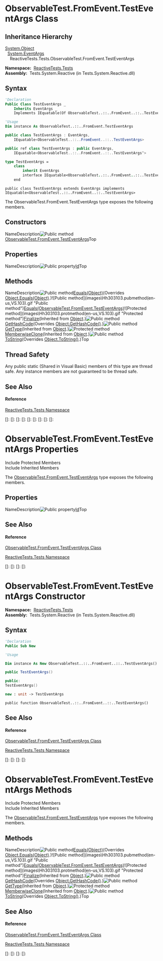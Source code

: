 # ObservableTest.FromEvent.TestEventArgs Class

## Inheritance Hierarchy

[System.Object](https://msdn.microsoft.com/en-us/library/e5kfa45b)  
  [System.EventArgs](https://msdn.microsoft.com/en-us/library/118wxtk3)  
    ReactiveTests.Tests.ObservableTest.FromEvent.TestEventArgs

**Namespace:**  [ReactiveTests.Tests](ReactiveTests.Tests\ReactiveTests.Tests.md)  
**Assembly:**  Tests.System.Reactive (in Tests.System.Reactive.dll)

## Syntax

```vb
'Declaration
Public Class TestEventArgs _
    Inherits EventArgs _
    Implements IEquatable(Of ObservableTest..::..FromEvent..::..TestEventArgs)
```

```vb
'Usage
Dim instance As ObservableTest..::..FromEvent.TestEventArgs
```

```csharp
public class TestEventArgs : EventArgs, 
    IEquatable<ObservableTest..::..FromEvent..::..TestEventArgs>
```

```c++
public ref class TestEventArgs : public EventArgs, 
    IEquatable<ObservableTest..::..FromEvent..::..TestEventArgs^>
```

```fsharp
type TestEventArgs =  
    class
        inherit EventArgs
        interface IEquatable<ObservableTest..::..FromEvent..::..TestEventArgs>
    end
```

```jscript
public class TestEventArgs extends EventArgs implements IEquatable<ObservableTest..::..FromEvent..::..TestEventArgs>
```

The ObservableTest.FromEvent.TestEventArgs type exposes the following members.

## Constructors

NameDescription![Public method](images\Hh303103.pubmethod(en-us,VS.103).gif "Public method")[ObservableTest.FromEvent.TestEventArgs](ObservableTest.FromEvent.TestEventArgs\ObservableTest.FromEvent.TestEventArgs.md)Top

## Properties

NameDescription![Public property](images\Hh211972.pubproperty(en-us,VS.103).gif "Public property")[Id](Id\ObservableTest.FromEvent.TestEventArgs.Id.md)Top

## Methods

NameDescription![Public method](images\Hh303103.pubmethod(en-us,VS.103).gif "Public method")[Equals(Object)](https://msdn.microsoft.com/en-us/library/m:reactivetests.tests.observabletest.fromevent.testeventargs.equals(system.object)(v=VS.103))(Overrides [Object.Equals(Object)](https://msdn.microsoft.com/en-us/library/m:system.object.equals(system.object)(v=VS.103)).)![Public method](images\Hh303103.pubmethod(en-us,VS.103).gif "Public method")[Equals(ObservableTest.FromEvent.TestEventArgs)](https://msdn.microsoft.com/en-us/library/m:reactivetests.tests.observabletest.fromevent.testeventargs.equals(reactivetests.tests.observabletest.fromevent.testeventargs)(v=VS.103))![Protected method](images\Hh303103.protmethod(en-us,VS.103).gif "Protected method")[Finalize](https://msdn.microsoft.com/en-us/library/4k87zsw7)(Inherited from [Object](https://msdn.microsoft.com/en-us/library/e5kfa45b).)![Public method](images\Hh303103.pubmethod(en-us,VS.103).gif "Public method")[GetHashCode](GetHashCode\ObservableTest.FromEvent.TestEventArgs.GetHashCode.md)(Overrides [Object.GetHashCode()](https://msdn.microsoft.com/en-us/library/zdee4b3y).)![Public method](images\Hh303103.pubmethod(en-us,VS.103).gif "Public method")[GetType](https://msdn.microsoft.com/en-us/library/dfwy45w9)(Inherited from [Object](https://msdn.microsoft.com/en-us/library/e5kfa45b).)![Protected method](images\Hh303103.protmethod(en-us,VS.103).gif "Protected method")[MemberwiseClone](https://msdn.microsoft.com/en-us/library/57ctke0a)(Inherited from [Object](https://msdn.microsoft.com/en-us/library/e5kfa45b).)![Public method](images\Hh303103.pubmethod(en-us,VS.103).gif "Public method")[ToString](ToString\ObservableTest.FromEvent.TestEventArgs.ToString.md)(Overrides [Object.ToString()](https://msdn.microsoft.com/en-us/library/7bxwbwt2).)Top

## Thread Safety

Any public static (Shared in Visual Basic) members of this type are thread safe. Any instance members are not guaranteed to be thread safe.

## See Also

#### Reference

[ReactiveTests.Tests Namespace](ReactiveTests.Tests\ReactiveTests.Tests.md)

[]: 
[]: 
[]: 
[]: 
[]: 
[]: 
[]: 
[]: 
[]: 
# ObservableTest.FromEvent.TestEventArgs Properties

Include Protected Members  
Include Inherited Members

The [ObservableTest.FromEvent.TestEventArgs](ObservableTest.FromEvent.TestEventArgs\ObservableTest.FromEvent.TestEventArgs.md) type exposes the following members.

## Properties

NameDescription![Public property](images\Hh211972.pubproperty(en-us,VS.103).gif "Public property")[Id](Id\ObservableTest.FromEvent.TestEventArgs.Id.md)Top

## See Also

#### Reference

[ObservableTest.FromEvent.TestEventArgs Class](ObservableTest.FromEvent.TestEventArgs\ObservableTest.FromEvent.TestEventArgs.md)

[ReactiveTests.Tests Namespace](ReactiveTests.Tests\ReactiveTests.Tests.md)

[]: 
[]: 
[]: 
[]: 
# ObservableTest.FromEvent.TestEventArgs Constructor

**Namespace:**  [ReactiveTests.Tests](ReactiveTests.Tests\ReactiveTests.Tests.md)  
**Assembly:**  Tests.System.Reactive (in Tests.System.Reactive.dll)

## Syntax

```vb
'Declaration
Public Sub New
```

```vb
'Usage

Dim instance As New ObservableTest..::..FromEvent..::..TestEventArgs()
```

```csharp
public TestEventArgs()
```

```c++
public:
TestEventArgs()
```

```fsharp
new : unit -> TestEventArgs
```

```jscript
public function ObservableTest..::..FromEvent..::..TestEventArgs()
```

## See Also

#### Reference

[ObservableTest.FromEvent.TestEventArgs Class](ObservableTest.FromEvent.TestEventArgs\ObservableTest.FromEvent.TestEventArgs.md)

[ReactiveTests.Tests Namespace](ReactiveTests.Tests\ReactiveTests.Tests.md)

[]: 
[]: 
[]: 
[]: 
# ObservableTest.FromEvent.TestEventArgs Methods

Include Protected Members  
Include Inherited Members

The [ObservableTest.FromEvent.TestEventArgs](ObservableTest.FromEvent.TestEventArgs\ObservableTest.FromEvent.TestEventArgs.md) type exposes the following members.

## Methods

NameDescription![Public method](images\Hh303103.pubmethod(en-us,VS.103).gif "Public method")[Equals(Object)](https://msdn.microsoft.com/en-us/library/m:reactivetests.tests.observabletest.fromevent.testeventargs.equals(system.object)(v=VS.103))(Overrides [Object.Equals(Object)](https://msdn.microsoft.com/en-us/library/m:system.object.equals(system.object)(v=VS.103)).)![Public method](images\Hh303103.pubmethod(en-us,VS.103).gif "Public method")[Equals(ObservableTest.FromEvent.TestEventArgs)](https://msdn.microsoft.com/en-us/library/m:reactivetests.tests.observabletest.fromevent.testeventargs.equals(reactivetests.tests.observabletest.fromevent.testeventargs)(v=VS.103))![Protected method](images\Hh303103.protmethod(en-us,VS.103).gif "Protected method")[Finalize](https://msdn.microsoft.com/en-us/library/4k87zsw7)(Inherited from [Object](https://msdn.microsoft.com/en-us/library/e5kfa45b).)![Public method](images\Hh303103.pubmethod(en-us,VS.103).gif "Public method")[GetHashCode](GetHashCode\ObservableTest.FromEvent.TestEventArgs.GetHashCode.md)(Overrides [Object.GetHashCode()](https://msdn.microsoft.com/en-us/library/zdee4b3y).)![Public method](images\Hh303103.pubmethod(en-us,VS.103).gif "Public method")[GetType](https://msdn.microsoft.com/en-us/library/dfwy45w9)(Inherited from [Object](https://msdn.microsoft.com/en-us/library/e5kfa45b).)![Protected method](images\Hh303103.protmethod(en-us,VS.103).gif "Protected method")[MemberwiseClone](https://msdn.microsoft.com/en-us/library/57ctke0a)(Inherited from [Object](https://msdn.microsoft.com/en-us/library/e5kfa45b).)![Public method](images\Hh303103.pubmethod(en-us,VS.103).gif "Public method")[ToString](ToString\ObservableTest.FromEvent.TestEventArgs.ToString.md)(Overrides [Object.ToString()](https://msdn.microsoft.com/en-us/library/7bxwbwt2).)Top

## See Also

#### Reference

[ObservableTest.FromEvent.TestEventArgs Class](ObservableTest.FromEvent.TestEventArgs\ObservableTest.FromEvent.TestEventArgs.md)

[ReactiveTests.Tests Namespace](ReactiveTests.Tests\ReactiveTests.Tests.md)

[]: 
[]: 
[]: 
[]: 